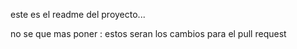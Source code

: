 este es el readme del proyecto...

no se que mas poner :
estos  seran  los cambios para el pull request 

